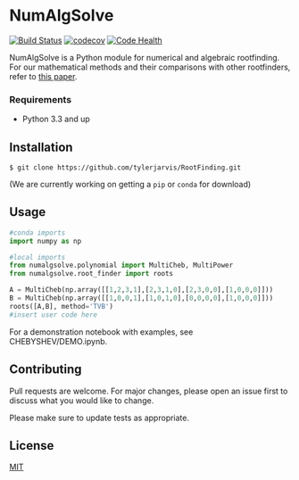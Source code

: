 # NumAlgSolve 
[![Build Status](https://travis-ci.org/mtmoncur/RootFinding.svg?branch=master)](https://travis-ci.org/mtmoncur/RootFinding) 
[![codecov](https://codecov.io/gh/mtmoncur/RootFinding/branch/master/graphs/badge.svg)](https://codecov.io/gh/mtmoncur/RootFinding) 
[![Code Health](https://landscape.io/github/mtmoncur/RootFinding/master/landscape.svg)](https://landscape.io/github/mtmoncur/RootFinding/master)

<!-- [![Code Health](https://landscape.io/github/landscapeio/dodgy/master/landscape.png)](https://landscape.io/github/landscapeio/dodgy/master) -->

<!-- [![Latest Version](https://pypip.in/v/RootFinding/badge.png)](https://crate.io/packages/dodgy) -->

NumAlgSolve is a Python module for numerical and algebraic rootfinding. For our mathematical methods and their comparisons with other rootfinders, refer to [this paper](paper).

### Requirements
* Python 3.3 and up

## Installation

`$ git clone https://github.com/tylerjarvis/RootFinding.git`

(We are currently working on getting a `pip` or `conda` for download)

## Usage

```python
#conda imports
import numpy as np

#local imports
from numalgsolve.polynomial import MultiCheb, MultiPower
from numalgsolve.root_finder import roots

A = MultiCheb(np.array([[1,2,3,1],[2,3,1,0],[2,3,0,0],[1,0,0,0]]))
B = MultiCheb(np.array([[1,0,0,1],[1,0,1,0],[0,0,0,0],[1,0,0,0]]))
roots([A,B], method='TVB')
#insert user code here
```

For a demonstration notebook with examples, see CHEBYSHEV/DEMO.ipynb.

## Contributing
Pull requests are welcome. For major changes, please open an issue first to discuss what you would like to change.

Please make sure to update tests as appropriate.

## License
[MIT](https://choosealicense.com/licenses/mit/)
